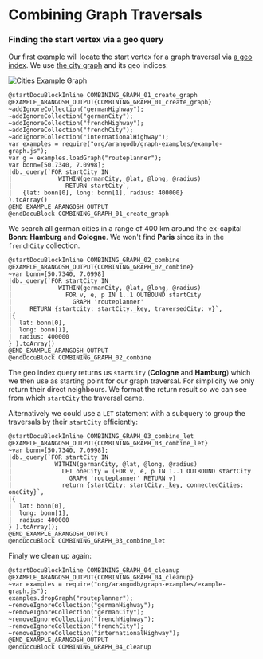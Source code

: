 Combining Graph Traversals
==========================
### Finding the start vertex via a geo query
Our first example will locate the start vertex for a graph traversal via [a geo index](../IndexHandling/Geo.md).
We use [the city graph](../Graphs/README.md#the-city-graph) and its geo indices:

![Cities Example Graph](../Graphs/cities_graph.png)


    @startDocuBlockInline COMBINING_GRAPH_01_create_graph
    @EXAMPLE_ARANGOSH_OUTPUT{COMBINING_GRAPH_01_create_graph}
    ~addIgnoreCollection("germanHighway");
    ~addIgnoreCollection("germanCity");
    ~addIgnoreCollection("frenchHighway");
    ~addIgnoreCollection("frenchCity");
    ~addIgnoreCollection("internationalHighway");
    var examples = require("org/arangodb/graph-examples/example-graph.js");
    var g = examples.loadGraph("routeplanner");
    var bonn=[50.7340, 7.0998];
    |db._query(`FOR startCity IN
    |             WITHIN(germanCity, @lat, @long, @radius)
    |               RETURN startCity`,
    |   {lat: bonn[0], long: bonn[1], radius: 400000}
    ).toArray()
    @END_EXAMPLE_ARANGOSH_OUTPUT
    @endDocuBlock COMBINING_GRAPH_01_create_graph

We search all german cities in a range of 400 km around the ex-capital **Bonn**: **Hamburg** and **Cologne**.
We won't find **Paris** since its in the `frenchCity` collection.

    @startDocuBlockInline COMBINING_GRAPH_02_combine
    @EXAMPLE_ARANGOSH_OUTPUT{COMBINING_GRAPH_02_combine}
    ~var bonn=[50.7340, 7.0998]
    |db._query(`FOR startCity IN
    |             WITHIN(germanCity, @lat, @long, @radius)
    |               FOR v, e, p IN 1..1 OUTBOUND startCity
    |                 GRAPH 'routeplanner'
    |     RETURN {startcity: startCity._key, traversedCity: v}`,
    |{
    |  lat: bonn[0],
    |  long: bonn[1],
    |  radius: 400000
    } ).toArray()
    @END_EXAMPLE_ARANGOSH_OUTPUT
    @endDocuBlock COMBINING_GRAPH_02_combine

The geo index query returns us `startCity` (**Cologne** and **Hamburg**) which we then use as starting point for our graph traversal. For simplicity we only return their direct neighbours. We format the return result so we can see from which `startCity` the traversal came.

Alternatively we could use a `LET` statement with a subquery to group the traversals by their `startCity` efficiently:

    @startDocuBlockInline COMBINING_GRAPH_03_combine_let
    @EXAMPLE_ARANGOSH_OUTPUT{COMBINING_GRAPH_03_combine_let}
    ~var bonn=[50.7340, 7.0998];
    |db._query(`FOR startCity IN
    |            WITHIN(germanCity, @lat, @long, @radius)
    |              LET oneCity = (FOR v, e, p IN 1..1 OUTBOUND startCity
    |                GRAPH 'routeplanner' RETURN v)
    |              return {startCity: startCity._key, connectedCities: oneCity}`,
    |{
    |  lat: bonn[0],
    |  long: bonn[1],
    |  radius: 400000
    } ).toArray();
    @END_EXAMPLE_ARANGOSH_OUTPUT
    @endDocuBlock COMBINING_GRAPH_03_combine_let

Finaly we clean up again:

    @startDocuBlockInline COMBINING_GRAPH_04_cleanup
    @EXAMPLE_ARANGOSH_OUTPUT{COMBINING_GRAPH_04_cleanup}
    ~var examples = require("org/arangodb/graph-examples/example-graph.js");
    examples.dropGraph("routeplanner");
    ~removeIgnoreCollection("germanHighway");
    ~removeIgnoreCollection("germanCity");
    ~removeIgnoreCollection("frenchHighway");
    ~removeIgnoreCollection("frenchCity");
    ~removeIgnoreCollection("internationalHighway");
    @END_EXAMPLE_ARANGOSH_OUTPUT
    @endDocuBlock COMBINING_GRAPH_04_cleanup
